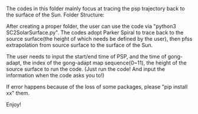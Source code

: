 The codes in this folder mainly focus at tracing the psp trajectory back to the surface of the Sun.
Folder Structure:
<main
      <SC2SolarSurface.py
      <download_data.py
      <data
            <psp
            <gong
                  <adapt
      <res
           <adapt
 
After creating a proper folder, the user can use the code via "python3 SC2SolarSurface.py".
The codes adopt Parker Spiral to trace back to the source surface(the height of which needs be defined by the user), 
then pfss extrapolation from source surface to the surface of the Sun.

The user needs to input the start/end time of PSP, and the time of gong-adapt, the index of the gong-adapt map sequence(0~11), 
the height of the source surface to run the code. (Just run the code! And input the information when the code asks you to!)

If error happens because of the loss of some packages, please "pip install xx" them.

Enjoy!

